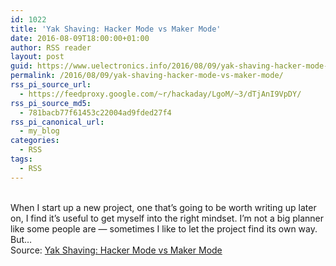 ```yaml
---
id: 1022
title: 'Yak Shaving: Hacker Mode vs Maker Mode'
date: 2016-08-09T18:00:00+01:00
author: RSS reader
layout: post
guid: https://www.uelectronics.info/2016/08/09/yak-shaving-hacker-mode-vs-maker-mode/
permalink: /2016/08/09/yak-shaving-hacker-mode-vs-maker-mode/
rss_pi_source_url:
  - https://feedproxy.google.com/~r/hackaday/LgoM/~3/dTjAnI9VpDY/
rss_pi_source_md5:
  - 781bacb77f61453c22004ad9fded27f4
rss_pi_canonical_url:
  - my_blog
categories:
  - RSS
tags:
  - RSS
---
```

&#013;  
When I start up a new project, one that’s going to be worth writing up later on, I find it’s useful to get myself into the right mindset. I’m not a big planner like some people are — sometimes I like to let the project find its own way. But…&#013;  
Source: <a href="https://feedproxy.google.com/~r/hackaday/LgoM/~3/dTjAnI9VpDY/" target="_blank">Yak Shaving: Hacker Mode vs Maker Mode</a>